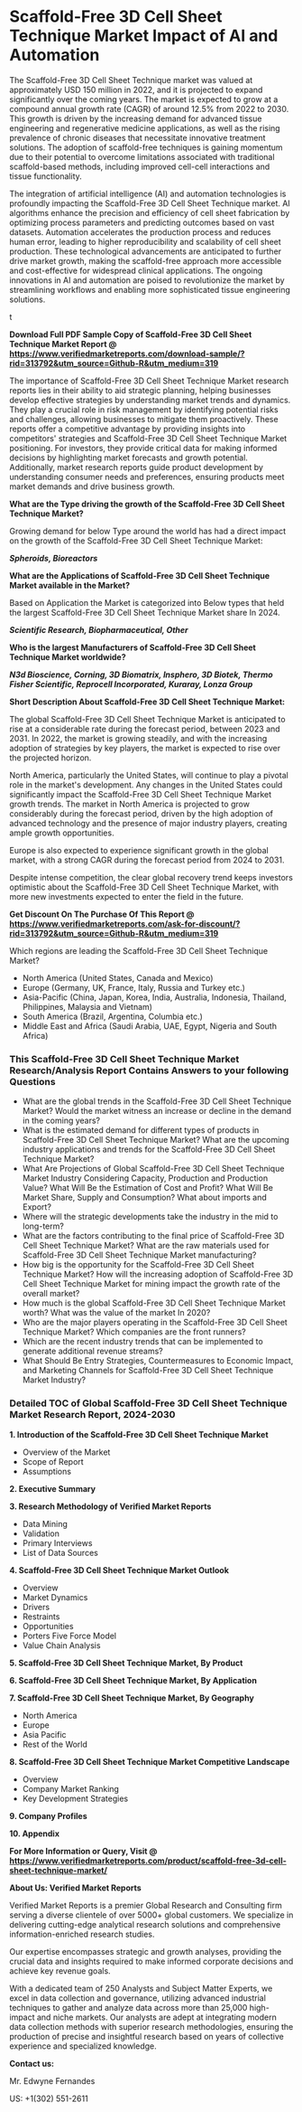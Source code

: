 <meta name="title" content="Global Scaffold-Free 3D Cell Sheet Technique Market Impact of AI and Automation"><meta name="description" content="The Scaffold-Free 3D Cell Sheet Technique market was valued at approximately USD 150 million in 2022, and it is projected to expand significantly over the coming years"><meta name="title" content="Scaffold-Free 3D Cell Sheet Technique Market Size, Share, Scope, Trends, Growth, Opportunities, Analysis, Forecast"><h1>Scaffold-Free 3D Cell Sheet Technique Market Impact of AI and Automation</h1><p>The Scaffold-Free 3D Cell Sheet Technique market was valued at approximately USD 150 million in 2022, and it is projected to expand significantly over the coming years. The market is expected to grow at a compound annual growth rate (CAGR) of around 12.5% from 2022 to 2030. This growth is driven by the increasing demand for advanced tissue engineering and regenerative medicine applications, as well as the rising prevalence of chronic diseases that necessitate innovative treatment solutions. The adoption of scaffold-free techniques is gaining momentum due to their potential to overcome limitations associated with traditional scaffold-based methods, including improved cell-cell interactions and tissue functionality.</p><p>The integration of artificial intelligence (AI) and automation technologies is profoundly impacting the Scaffold-Free 3D Cell Sheet Technique market. AI algorithms enhance the precision and efficiency of cell sheet fabrication by optimizing process parameters and predicting outcomes based on vast datasets. Automation accelerates the production process and reduces human error, leading to higher reproducibility and scalability of cell sheet production. These technological advancements are anticipated to further drive market growth, making the scaffold-free approach more accessible and cost-effective for widespread clinical applications. The ongoing innovations in AI and automation are poised to revolutionize the market by streamlining workflows and enabling more sophisticated tissue engineering solutions.</p>t</p><p id="" class=""><strong>Download Full PDF Sample Copy of Scaffold-Free 3D Cell Sheet Technique Market Report @ <a href="https://www.verifiedmarketreports.com/download-sample/?rid=313792&utm_source=Github-R&utm_medium=319" target="_blank">https://www.verifiedmarketreports.com/download-sample/?rid=313792&utm_source=Github-R&utm_medium=319</a></strong></p><p>The importance of&nbsp;Scaffold-Free 3D Cell Sheet Technique Market research reports lies in their ability to aid strategic planning, helping businesses develop effective strategies by understanding market trends and dynamics. They play a crucial role in risk management by identifying potential risks and challenges, allowing businesses to mitigate them proactively. These reports offer a competitive advantage by providing insights into competitors' strategies and Scaffold-Free 3D Cell Sheet Technique Market positioning. For investors, they provide critical data for making informed decisions by highlighting market forecasts and growth potential. Additionally, market research reports guide product development by understanding consumer needs and preferences, ensuring products meet market demands and drive business growth.</p><p><strong>What are the&nbsp;Type driving the growth of the Scaffold-Free 3D Cell Sheet Technique Market?</strong></p><p id="" class="">Growing demand for below Type around the world has had a direct impact on the growth of the Scaffold-Free 3D Cell Sheet Technique Market:</p><em><strong>Spheroids, Bioreactors</strong></em></p><strong>What are the&nbsp;Applications&nbsp;of Scaffold-Free 3D Cell Sheet Technique Market available in the Market?</strong></p><p id="" class="">Based on Application the Market is categorized into Below types that held the largest Scaffold-Free 3D Cell Sheet Technique Market share In 2024.</p><em><strong>Scientific Research, Biopharmaceutical, Other</strong></em></p><strong>Who is the largest Manufacturers of Scaffold-Free 3D Cell Sheet Technique Market worldwide?</strong></p><p><em><strong>N3d Bioscience, Corning, 3D Biomatrix, Insphero, 3D Biotek, Thermo Fisher Scientific, Reprocell Incorporated, Kuraray, Lonza Group</strong></em></p><p id="" class=""><strong>Short Description About Scaffold-Free 3D Cell Sheet Technique Market:</strong></p><p>The global Scaffold-Free 3D Cell Sheet Technique Market is anticipated to rise at a considerable rate during the forecast period, between 2023 and 2031. In 2022, the market is growing steadily, and with the increasing adoption of strategies by key players, the market is expected to rise over the projected horizon.</p><p>North America, particularly the United States, will continue to play a pivotal role in the market's development. Any changes in the United States could significantly impact the Scaffold-Free 3D Cell Sheet Technique Market growth trends. The market in North America is projected to grow considerably during the forecast period, driven by the high adoption of advanced technology and the presence of major industry players, creating ample growth opportunities.</p><p>Europe is also expected to experience significant growth in the global market, with a strong CAGR during the forecast period from 2024 to 2031.</p><p>Despite intense competition, the clear global recovery trend keeps investors optimistic about the Scaffold-Free 3D Cell Sheet Technique Market, with more new investments expected to enter the field in the future.</p><p id="" class=""><strong>Get Discount On The Purchase Of This Report @ <a href="https://www.verifiedmarketreports.com/ask-for-discount/?rid=313792&utm_source=Github-R&utm_medium=319" target="_blank">https://www.verifiedmarketreports.com/ask-for-discount/?rid=313792&utm_source=Github-R&utm_medium=319</a></strong></p>Which regions are leading the Scaffold-Free 3D Cell Sheet Technique Market?</p><ul><li>North America (United States, Canada and Mexico)</li><li>Europe (Germany, UK, France, Italy, Russia and Turkey etc.)</li><li>Asia-Pacific (China, Japan, Korea, India, Australia, Indonesia, Thailand, Philippines, Malaysia and Vietnam)</li><li>South America (Brazil, Argentina, Columbia etc.)</li><li>Middle East and Africa (Saudi Arabia, UAE, Egypt, Nigeria and South Africa)</li></ul><h3 id="" class="">This Scaffold-Free 3D Cell Sheet Technique Market Research/Analysis Report Contains Answers to your following Questions</h3><ul><li>What are the global trends in the Scaffold-Free 3D Cell Sheet Technique Market? Would the market witness an increase or decline in the demand in the coming years?</li><li>What is the estimated demand for different types of products in Scaffold-Free 3D Cell Sheet Technique Market? What are the upcoming industry applications and trends for the Scaffold-Free 3D Cell Sheet Technique Market?</li><li>What Are Projections of Global Scaffold-Free 3D Cell Sheet Technique Market Industry Considering Capacity, Production and Production Value? What Will Be the Estimation of Cost and Profit? What Will Be Market Share, Supply and Consumption? What about imports and Export?</li><li>Where will the strategic developments take the industry in the mid to long-term?</li><li>What are the factors contributing to the final price of Scaffold-Free 3D Cell Sheet Technique Market? What are the raw materials used for Scaffold-Free 3D Cell Sheet Technique Market manufacturing?</li><li>How big is the opportunity for the Scaffold-Free 3D Cell Sheet Technique Market? How will the increasing adoption of Scaffold-Free 3D Cell Sheet Technique Market for mining impact the growth rate of the overall market?</li><li>How much is the global Scaffold-Free 3D Cell Sheet Technique Market worth? What was the value of the market In 2020?</li><li>Who are the major players operating in the Scaffold-Free 3D Cell Sheet Technique Market? Which companies are the front runners?</li><li>Which are the recent industry trends that can be implemented to generate additional revenue streams?</li><li>What Should Be Entry Strategies, Countermeasures to Economic Impact, and Marketing Channels for Scaffold-Free 3D Cell Sheet Technique Market Industry?</li></ul><h3 id="" class="">Detailed TOC of Global Scaffold-Free 3D Cell Sheet Technique Market Research Report, 2024-2030</h3><p id="" class=""><strong>1. Introduction of the Scaffold-Free 3D Cell Sheet Technique Market</strong></p><ul><li>Overview of the Market</li><li>Scope of Report</li><li>Assumptions</li></ul><p id="" class=""><strong>2. Executive Summary</strong></p><p id="" class=""><strong>3. Research Methodology of Verified Market Reports</strong></p><ul><li>Data Mining</li><li>Validation</li><li>Primary Interviews</li><li>List of Data Sources</li></ul><p id="" class=""><strong>4. Scaffold-Free 3D Cell Sheet Technique Market Outlook</strong></p><ul><li>Overview</li><li>Market Dynamics</li><li>Drivers</li><li>Restraints</li><li>Opportunities</li><li>Porters Five Force Model</li><li>Value Chain Analysis</li></ul><p id="" class=""><strong>5. Scaffold-Free 3D Cell Sheet Technique Market, By Product</strong></p><p id="" class=""><strong>6. Scaffold-Free 3D Cell Sheet Technique Market, By Application</strong></p><p id="" class=""><strong>7. Scaffold-Free 3D Cell Sheet Technique Market, By Geography</strong></p><ul><li>North America</li><li>Europe</li><li>Asia Pacific</li><li>Rest of the World</li></ul><p id="" class=""><strong>8. Scaffold-Free 3D Cell Sheet Technique Market Competitive Landscape</strong></p><ul><li>Overview</li><li>Company Market Ranking</li><li>Key Development Strategies</li></ul><p id="" class=""><strong>9. Company Profiles</strong></p><p id="" class=""><strong>10. Appendix</strong></p><p id="" class=""><strong>For More Information or Query, Visit @ <a href="https://www.verifiedmarketreports.com/product/scaffold-free-3d-cell-sheet-technique-market/" target="_blank">https://www.verifiedmarketreports.com/product/scaffold-free-3d-cell-sheet-technique-market/</a></strong></p><p id="" class=""><strong>About Us: Verified Market Reports</strong></p><p id="" class="">Verified Market Reports is a premier Global Research and Consulting firm serving a diverse clientele of over 5000+ global customers. We specialize in delivering cutting-edge analytical research solutions and comprehensive information-enriched research studies.</p><p id="" class="">Our expertise encompasses strategic and growth analyses, providing the crucial data and insights required to make informed corporate decisions and achieve key revenue goals.</p><p id="" class="">With a dedicated team of 250 Analysts and Subject Matter Experts, we excel in data collection and governance, utilizing advanced industrial techniques to gather and analyze data across more than 25,000 high-impact and niche markets. Our analysts are adept at integrating modern data collection methods with superior research methodologies, ensuring the production of precise and insightful research based on years of collective experience and specialized knowledge.</p><p id="" class=""><strong>Contact us:</strong></p><p id="" class="">Mr. Edwyne Fernandes</p><p id="" class="">US: +1(302) 551-2611</p>
